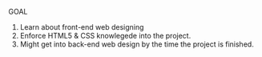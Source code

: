 GOAL
1.  Learn about front-end web designing
2.  Enforce HTML5 & CSS knowlegede into the project.
3.  Might get into back-end web design by the time the project is finished.

